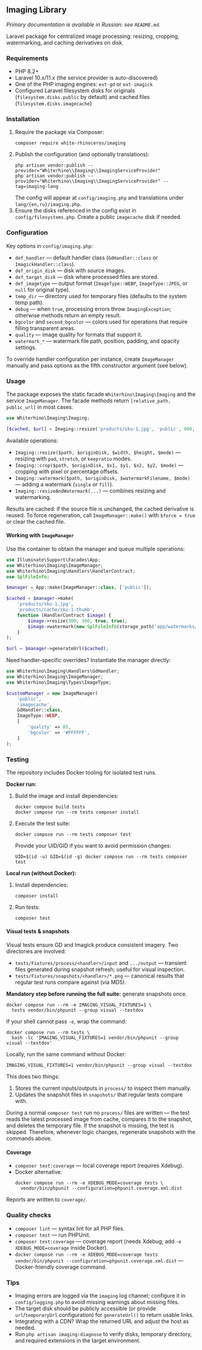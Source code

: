 ## Imaging Library

*Primary documentation is available in Russian: see `README.md`.*

Laravel package for centralized image processing: resizing, cropping, watermarking, and caching derivatives on disk.

### Requirements
- PHP 8.2+
- Laravel 10.x/11.x (the service provider is auto-discovered)
- One of the PHP imaging engines: `ext-gd` or `ext-imagick`
- Configured Laravel filesystem disks for originals (`filesystem.disks.public` by default) and cached files (`filesystem.disks.imagecache`)

### Installation
1. Require the package via Composer:
   ```shell
   composer require white-rhinoceros/imaging
   ```
2. Publish the configuration (and optionally translations):
   ```shell
   php artisan vendor:publish --provider="Whiterhino\\Imaging\\ImagingServiceProvider"
   php artisan vendor:publish --provider="Whiterhino\\Imaging\\ImagingServiceProvider" --tag=imaging-lang
   ```
   The config will appear at `config/imaging.php` and translations under `lang/{en,ru}/imaging.php`.
3. Ensure the disks referenced in the config exist in `config/filesystems.php`. Create a public `imagecache` disk if needed.

### Configuration
Key options in `config/imaging.php`:
- `def_handler` — default handler class (`GdHandler::class` or `ImagickHandler::class`).
- `def_origin_disk` — disk with source images.
- `def_target_disk` — disk where processed files are stored.
- `def_imagetype` — output format (`ImageType::WEBP`, `ImageType::JPEG`, or `null` for original type).
- `temp_dir` — directory used for temporary files (defaults to the system temp path).
- `debug` — when `true`, processing errors throw `ImagingException`; otherwise methods return an empty result.
- `bgcolor` and `second_bgcolor` — colors used for operations that require filling transparent areas.
- `quality` — image quality for formats that support it.
- `watermark_*` — watermark file path, position, padding, and opacity settings.

To override handler configuration per instance, create `ImageManager` manually and pass options as the fifth constructor argument (see below).

### Usage
The package exposes the static facade `Whiterhino\Imaging\Imaging` and the service `ImageManager`. The facade methods return `[relative_path, public_url]` in most cases.

```php
use Whiterhino\Imaging\Imaging;

[$cached, $url] = Imaging::resize('products/sku-1.jpg', 'public', 600, 400, Imaging::RESIZE_MODE_KEEPRATIO);
```

Available operations:
- `Imaging::resize($path, $originDisk, $width, $height, $mode)` — resizing with `pad`, `stretch`, or `keepratio` modes.
- `Imaging::crop($path, $originDisk, $x1, $y1, $x2, $y2, $mode)` — cropping with pixel or percentage offsets.
- `Imaging::watermark($path, $originDisk, $watermarkFilename, $mode)` — adding a watermark (`single` or `fill`).
- `Imaging::resizeAndWatermark(...)` — combines resizing and watermarking.

Results are cached: if the source file is unchanged, the cached derivative is reused. To force regeneration, call `ImageManager::make()` with `$force = true` or clear the cached file.

#### Working with `ImageManager`
Use the container to obtain the manager and queue multiple operations:

```php
use Illuminate\Support\Facades\App;
use Whiterhino\Imaging\ImageManager;
use Whiterhino\Imaging\Handlers\HandlerContract;
use SplFileInfo;

$manager = App::make(ImageManager::class, ['public']);

$cached = $manager->make(
    'products/sku-1.jpg',
    'products/cache/sku-1-thumb',
    function (HandlerContract $image) {
        $image->resize(300, 300, true, true);
        $image->watermark(new SplFileInfo(storage_path('app/watermarks/default.png')));
    }
);

$url = $manager->generateUrl($cached);
```

Need handler-specific overrides? Instantiate the manager directly:

```php
use Whiterhino\Imaging\Handlers\GdHandler;
use Whiterhino\Imaging\ImageManager;
use Whiterhino\Imaging\Types\ImageType;

$customManager = new ImageManager(
    'public',
    'imagecache',
    GdHandler::class,
    ImageType::WEBP,
    [
        'quality' => 85,
        'bgcolor' => '#FFFFFF',
    ]
);
```

### Testing
The repository includes Docker tooling for isolated test runs.

**Docker run:**
1. Build the image and install dependencies:
   ```shell
   docker compose build tests
   docker compose run --rm tests composer install
   ```
2. Execute the test suite:
   ```shell
   docker compose run --rm tests composer test
   ```
   Provide your UID/GID if you want to avoid permission changes:
   ```shell
   UID=$(id -u) GID=$(id -g) docker compose run --rm tests composer test
   ```

**Local run (without Docker):**
1. Install dependencies:
   ```shell
   composer install
   ```
2. Run tests:
   ```shell
   composer test
   ```

#### Visual tests & snapshots
Visual tests ensure GD and Imagick produce consistent imagery. Two directories are involved:
- `tests/Fixtures/process/<handler>/input` and `.../output` — transient files generated during snapshot refresh; useful for visual inspection.
- `tests/Fixtures/snapshots/<handler>/*.png` — canonical results that regular test runs compare against (via MD5).

**Mandatory step before running the full suite:** generate snapshots once.
```shell
docker compose run --rm -e IMAGING_VISUAL_FIXTURES=1 \
  tests vendor/bin/phpunit --group visual --testdox
```
If your shell cannot pass `-e`, wrap the command:
```shell
docker compose run --rm tests \
  bash -lc 'IMAGING_VISUAL_FIXTURES=1 vendor/bin/phpunit --group visual --testdox'
```
Locally, run the same command without Docker:
```shell
IMAGING_VISUAL_FIXTURES=1 vendor/bin/phpunit --group visual --testdox
```

This does two things:
1. Stores the current inputs/outputs in `process/` to inspect them manually.
2. Updates the snapshot files in `snapshots/` that regular tests compare with.

During a normal `composer test` run no `process/` files are written — the test reads the latest processed image from cache, compares it to the snapshot, and deletes the temporary file. If the snapshot is missing, the test is skipped. Therefore, whenever logic changes, regenerate snapshots with the commands above.

#### Coverage
- `composer test:coverage` — local coverage report (requires Xdebug).
- Docker alternative:
  ```shell
  docker compose run --rm -e XDEBUG_MODE=coverage tests \
    vendor/bin/phpunit --configuration=phpunit.coverage.xml.dist
  ```
Reports are written to `coverage/`.

### Quality checks
- `composer lint` — syntax lint for all PHP files.
- `composer test` — run PHPUnit.
- `composer test:coverage` — coverage report (needs Xdebug; add `-e XDEBUG_MODE=coverage` inside Docker).
- `docker compose run --rm -e XDEBUG_MODE=coverage tests vendor/bin/phpunit --configuration=phpunit.coverage.xml.dist` — Docker-friendly coverage command.

### Tips
- Imaging errors are logged via the `imaging` log channel; configure it in `config/logging.php` to avoid missing warnings about missing files.
- The target disk should be publicly accessible (or provide `url`/`temporaryUrl` configuration) for `generateUrl()` to return usable links.
- Integrating with a CDN? Wrap the returned URL and adjust the host as needed.
- Run `php artisan imaging:diagnose` to verify disks, temporary directory, and required extensions in the target environment.
